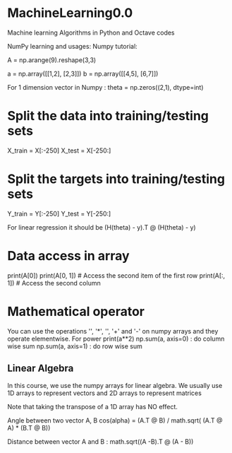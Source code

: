# MachineLearning0.0
Machine learning Algorithms in Python and Octave codes

NumPy learning and usages: 
Numpy tutorial:

A = np.arange(9).reshape(3,3)


a = np.array([[1,2], 
              [2,3]])
b = np.array([[4,5],
              [6,7]])
              
For 1 dimension vector in Numpy : theta = np.zeros((2,1),  dtype=int)

# Split the data into training/testing sets
X_train = X[:-250]
X_test = X[-250:]
 
# Split the targets into training/testing sets
Y_train = Y[:-250]
Y_test = Y[-250:]
              
              
For linear regression it should be (H(theta) - y).T @ (H(theta) - y)

# Data access in array 
print(A[0]) 
print(A[0, 1]) # Access the second item of the first row
print(A[:, 1]) # Access the second column

# Mathematical operator
You can use the operations '', '*', '', '+' and '-' on numpy arrays and they operate elementwise.
For power print(a**2)
np.sum(a, axis=0) : do column wise sum
np.sum(a, axis=1) : do row wise sum

## Linear Algebra

In this course, we use the numpy arrays for linear algebra.
We usually use 1D arrays to represent vectors and 2D arrays to represent
matrices

Note that taking the transpose of a 1D array has NO effect.

Angle between two vector A, B 
cos(alpha) = (A.T @ B) / math.sqrt( (A.T @ A) * (B.T @ B))

Distance between vector A and B : math.sqrt((A -B).T @ (A - B))
